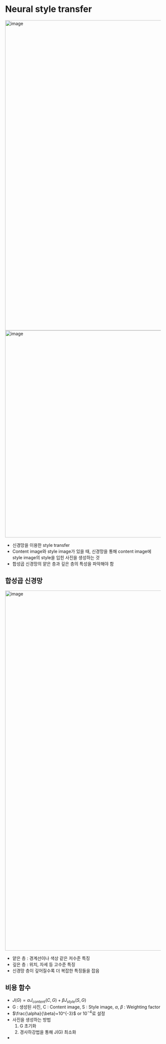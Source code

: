 # Neural style transfer

<img width="1176" height="1000" alt="image" src="https://github.com/user-attachments/assets/11b97e20-73d9-4d88-a240-4bde144d5684" />

<img width="1183" height="668" alt="image" src="https://github.com/user-attachments/assets/a516cd39-b8ae-4ee2-9e83-6761ec747a98" />

- 신경망을 이용한 style transfer
- Content image와 style image가 있을 때, 신경망을 통해 content image에 style image의 style을 입힌 사진을 생성하는 것
- 합성곱 신경망의 얕은 층과 깊은 층의 특성을 파악해야 함

## 합성곱 신경망

<img width="1000" height="1161" alt="image" src="https://github.com/user-attachments/assets/b9671e93-74fb-4017-b401-4191f3dfaa73" />

- 얕은 층 : 경계선이나 색상 같은 저수준 특징
- 깊은 층 : 위치, 자세 등 고수준 특징
- 신경망 층이 깊어질수록 더 복잡한 특징들을 잡음

## 비용 함수
- $J(G)=\alpha J_{content}(C,G)+ \beta J_{style}(S,G)$
- G : 생성된 사진, C : Content image, S : Style image, $\alpha$, $\beta$ : Weighting factor
- $\frac{\alpha}{\beta}=10^{-3}$ or $10^{-4}$로 설정
- 사진을 생성하는 방법
  1. G 초기화
  2. 경사하강법을 통해 J(G) 최소화
- 
